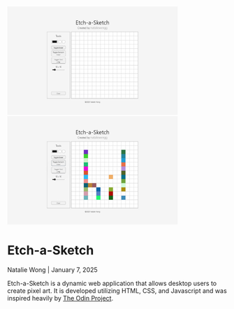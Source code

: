<img src="screenshots/blank.png" width="390">
<img src="screenshots/example.png" width="390">

<h1>Etch-a-Sketch</h1>
<p>Natalie Wong | January 7, 2025</p>

Etch-a-Sketch is a dynamic web application that allows desktop users to create pixel art.
It is developed utilizing HTML, CSS, and Javascript and was inspired heavily by <a href="https://www.theodinproject.com/">The Odin Project</a>.
